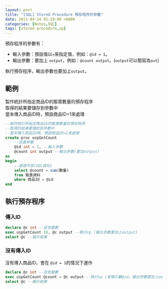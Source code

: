 ```yaml
---
layout: post
title: "[SQL] Stored Procedure 預存程序的參數"
date: 2011-04-24 05:29:00 +0800
categories: [Notes,SQL]
tags: [stored procedure,sp]
---
```


預存程序的參數有：
- 輸入參數：預設值以`=`來指定值，例如：`@id = 1`。
- 輸出參數：要加上 `output`，例如：`@count output`。(`output`可以簡寫為`out`)

執行預存程序，輸出參數也要加上`output`。


## 範例
製作統計所指定商品ID的販賣數量的預存程序        
取得的結果要儲存到參數中      
當未傳入商品ID時，預設商品ID=1來處理      

```sql
--製作統計所指定商品ID的販賣數量的預存程序
--取得的結果要儲存到參數中
--當未傳入商品ID時，預設商品ID=1來處理
create proc uspGetCount
    --定義參數
	@id int = 1, --輸入參數
	@count int output --輸出參數(要加output)
as
begin
    --處理內容(SQL語句)
	select @count = sum(數量) 
	from 販賣資料 
	where 商品ID = @id
end
```

## 執行預存程序
### 傳入ID

```sql
declare @c int --宣告變數
exec uspGetCount 10, @c output --執行sp (輸出參數要加上output)
select @c --顯示結果
```

### 沒有傳入ID
沒有傳入商品ID，會在 `@id = 1`的情況下運作

```sql
declare @c int --宣告變數
exec uspGetCount @count = @c output --執行sp (省略引數@id，輸出參數要加上output)
select @c --顯示結果
```